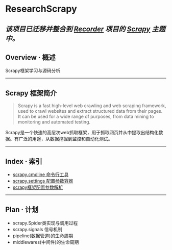 # ResearchScrapy

## *该项目已迁移并整合到 [Recorder](https://github.com/Ais137/Recorder) 项目的 [Scrapy](https://github.com/Ais137/Recorder/tree/main/topic/Scrapy) 主题中。*

## Overview · 概述
Scrapy框架学习与源码分析

--------------------------------------------------
## Scrapy 框架简介
> Scrapy is a fast high-level web crawling and web scraping framework, used to crawl websites and extract structured data from their pages. It can be used for a wide range of purposes, from data mining to monitoring and automated testing.

Scrapy是一个快速的高层次web抓取框架，用于抓取网页并从中提取出结构化数据。有广泛的用途，从数据挖掘到监控和自动化测试。

--------------------------------------------------
## Index · 索引
* [scrapy.cmdline 命令行工具](./scrapy.cmdline%20%E5%91%BD%E4%BB%A4%E8%A1%8C%E5%B7%A5%E5%85%B7/note.md)
* [scrapy.settings 配置参数容器](./scrapy.settings%20%E9%85%8D%E7%BD%AE%E5%8F%82%E6%95%B0%E5%AE%B9%E5%99%A8/note.md)
* [scrapy框架配置参数解析](./scrapy%E6%A1%86%E6%9E%B6%E9%85%8D%E7%BD%AE%E5%8F%82%E6%95%B0%E8%A7%A3%E6%9E%90/note.md)

--------------------------------------------------
## Plan · 计划
* scrapy.Spider类实现与调用过程
* scrapy.signals 信号机制
* pipeline(数据管道)的生命周期
* middlewares(中间件)的生命周期